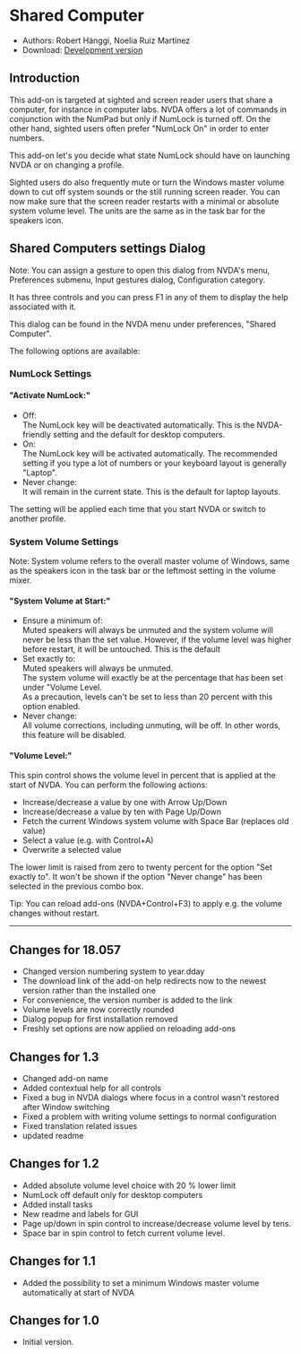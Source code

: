 # Shared Computer #
* Authors: Robert Hänggi, Noelia Ruiz Martínez
* Download: <a id = "devel-version" href = "https://github.com/Robert-J-H/SharedComputer/releases/latest">Development version</a>

## Introduction
This add-on is targeted at sighted and screen reader users that share a computer, for instance in computer labs. 
NVDA offers a lot of commands in conjunction with the NumPad but only if NumLock is turned off.
On the other hand, sighted users often prefer "NumLock On" in order to enter numbers.

This add-on let's you decide what state NumLock should have on launching NVDA or on changing a profile.

Sighted users do also frequently mute or turn the Windows master volume down to cut off 
system sounds or the still running screen reader.
You can now make sure that the screen reader restarts with a minimal or absolute system volume level. 
The units are the same as in the task bar for the speakers icon.

## Shared Computers settings Dialog ##

Note: You can assign a gesture to open this dialog from NVDA's menu, Preferences submenu, Input gestures dialog, Configuration category.

It has three controls and you can press F1 in any of them to display the help associated with it.  

This dialog can be found in the NVDA menu under preferences, "Shared Computer".

The following options are available:

### NumLock Settings

<div markdown="1" >

#### "Activate NumLock:"

- Off:  
  The NumLock key will be  deactivated automatically.
  This is the NVDA-friendly setting and the default for desktop computers. 
- On:  
  The NumLock key will be activated automatically.
  The recommended setting if you type a lot of numbers or your keyboard layout is generally "Laptop".
- Never  change:  
  It will remain in the current state.
  This is the default for laptop layouts.

The setting will be applied each time that you start NVDA or switch to another profile.

</div>

### System Volume Settings

Note: System volume refers to the overall master volume of Windows, 
same as the speakers icon in the task bar or the leftmost setting in the volume mixer.

<div markdown="1" >

#### "System Volume at Start:"

- Ensure a minimum of:  
  Muted speakers will always be unmuted and the system volume will  never be less than the set value.
  However, if the volume level was higher before restart, it will be untouched.
  This is the default
- Set exactly to:  
  Muted speakers will always be unmuted.  
  The system volume will exactly be at the percentage that has been  set under "Volume Level.  
  As a precaution, levels can't be set to less than 20 percent with this option enabled.
- Never change:  
  All volume corrections, including unmuting, will be off.
  In other words, this feature will be disabled.

</div>

<div markdown="1" >

#### "Volume Level:"
This spin control shows the volume level in percent that is applied at the start of NVDA. 
You can perform the following actions:

* Increase/decrease a value by one with Arrow Up/Down
* Increase/decrease a value by ten  with Page Up/Down
* Fetch the current Windows system volume with Space Bar (replaces old value) 
* Select a value (e.g. with Control+A)
* Overwrite a selected value

The lower limit is raised from zero to twenty percent for the option "Set exactly to".
It won't be shown if the option "Never change" has been selected in the previous combo box.

</div>

Tip: You can reload add-ons (NVDA+Control+F3) to apply e.g. the volume changes without restart.

---

## Changes for 18.057 ##

* Changed version numbering system to year.dday
* The download link of the add-on help redirects  now to the newest version rather than the installed one
* For convenience, the version number is added to the link 
* Volume levels are now correctly rounded
* Dialog popup for first installation removed
* Freshly set options are now applied on reloading add-ons 

## Changes for 1.3 ##

* Changed add-on name
* Added contextual help for all controls
* Fixed  a bug in NVDA dialogs where focus in a control wasn't restored after Window switching
* Fixed a problem with writing volume settings to normal configuration
* Fixed translation related issues
* updated readme

## Changes for 1.2 ##

* Added absolute volume level choice with 20 % lower limit
* NumLock off default only for desktop computers
* Added install tasks
* New readme and labels for GUI
* Page up/down in spin control to increase/decrease volume level by tens.
* Space bar in spin control to fetch current volume level.

## Changes for 1.1 ##

* Added the possibility to set a minimum Windows master volume automatically at start of NVDA

## Changes for 1.0 ##

* Initial version.

